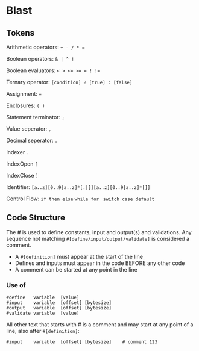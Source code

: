 # Blast


## Tokens

Arithmetic operators:   `+ - / * =`

Boolean operators:      `& | ^ !` 

Boolean evaluators:     `< > <= >= = ! !=`

Ternary operator:       `[condition] ? [true] : [false]` 

Assignment:             `=`

Enclosures:             `( )`

Statement terminator:   `;` 

Value seperator:        `,` 

Decimal seperator:      `.` 

Indexer                 `.` 

IndexOpen               `[`

IndexClose              `]`

Identifier: 	          `[a..z][0..9|a..z]*[.|[][a..z][0..9|a..z]*[]]`

Control Flow:           `if then else` 
                        `while for ` 
                        `switch case default`

## Code Structure

The # is used to define constants, input and output(s) and validations. Any sequence not matching `#[define/input/output/validate]` is considered a comment. 

- A `#[definition]` must appear at the start of the line 
- Defines and inputs must appear in the code BEFORE any other code 
- A comment can be started at any point in the line

### Use of #
``` 
#define   variable  [value]
#input    variable  [offset] [bytesize]
#output   variable  [offset] [bytesize]
#validate variable  [value] 
``` 

All other text that starts with # is a comment and may start at any point of a line, also after `#[definition]`:

``` 
#input    variable  [offset] [bytesize]    # comment 123
``` 
